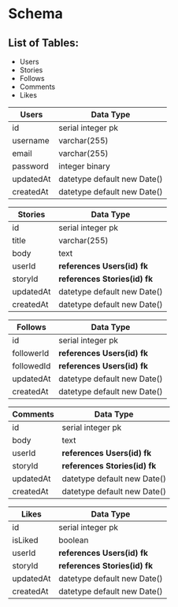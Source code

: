 
# Schema

## List of Tables:
* Users
* Stories
* Follows
* Comments
* Likes

| Users     | Data Type                   |
|-----------|-----------------------------|
| id        | serial integer pk           |
| username  | varchar(255)                |
| email     | varchar(255)                |
| password  | integer binary              |
| updatedAt | datetype default new Date() |
| createdAt | datetype default new Date() |


| Stories   | Data Type                     |
|-----------|-------------------------------|
| id        | serial integer pk             |
| title     | varchar(255)                  |
| body      | text                          |
| userId    | **references Users(id) fk**   |
| storyId   | **references Stories(id) fk** |
| updatedAt | datetype default new Date()   |
| createdAt | datetype default new Date()   |


| Follows    | Data Type                   |
|------------|-----------------------------|
| id         | serial integer pk           |
| followerId | **references Users(id) fk** |
| followedId | **references Users(id) fk** |
| updatedAt  | datetype default new Date() |
| createdAt  | datetype default new Date() |


| Comments  | Data Type                     |
|-----------|-------------------------------|
| id        | serial integer pk             |
| body      | text                          |
| userId    | **references Users(id) fk**   |
| storyId   | **references Stories(id) fk** |
| updatedAt | datetype default new Date()   |
| createdAt | datetype default new Date()   |


| Likes     | Data Type                     |
|-----------|-------------------------------|
| id        | serial integer pk             |
| isLiked   | boolean                       |
| userId    | **references Users(id) fk**   |
| storyId   | **references Stories(id) fk** |
| updatedAt | datetype default new Date()   |
| createdAt | datetype default new Date()   |
